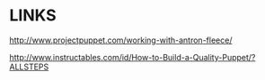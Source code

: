# LINKS

http://www.projectpuppet.com/working-with-antron-fleece/

http://www.instructables.com/id/How-to-Build-a-Quality-Puppet/?ALLSTEPS
